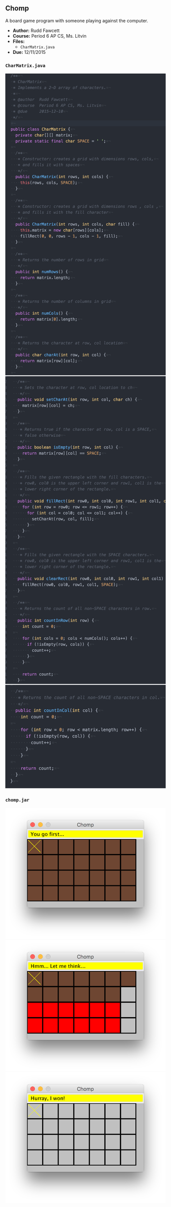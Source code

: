 ## Chomp
A board game program with someone playing against the computer.

- **Author:** Rudd Fawcett
- **Course:** Period 6 AP CS, Ms. Litvin
- **Files:**
  - `CharMatrix.java`
- **Due:** 12/11/2015

### `CharMatrix.java`
![](code.png)
![](code1.png)
![](code2.png)

### `chomp.jar`
![](output.png)
![](output1.png)
![](output2.png)
